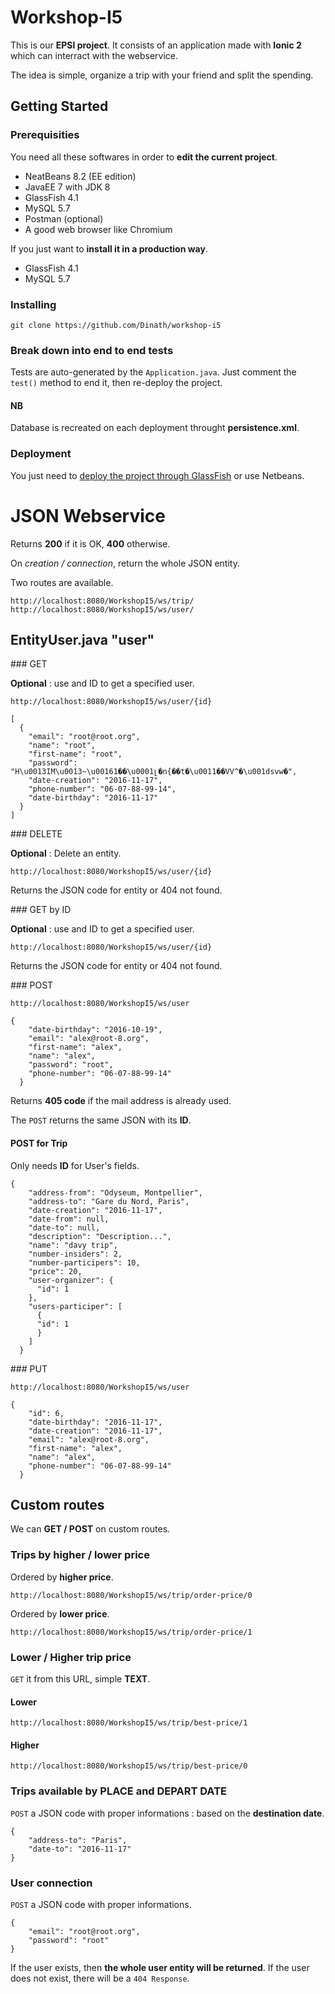 # Workshop-I5

This is our **EPSI project**. It consists of an application made with **Ionic 2** which can interract with the webservice.

The idea is simple, organize a trip with your friend and split the spending.

## Getting Started



### Prerequisities

You need all these softwares in order to **edit the current project**.

* NeatBeans 8.2 (EE edition)
* JavaEE 7 with JDK 8
* GlassFish 4.1
* MySQL 5.7
* Postman (optional)
* A good web browser like Chromium

If you just want to **install it in a production way**.

* GlassFish 4.1
* MySQL 5.7

### Installing

```git clone https://github.com/Dinath/workshop-i5```

### Break down into end to end tests

Tests are auto-generated by the ```Application.java```. Just comment the ```test()``` method to end it, then re-deploy the project.

#### NB

Database is recreated on each deployment throught **persistence.xml**.

### Deployment

You just need to [deploy the project through GlassFish](http://blog.security-helpzone.com/developpement/java-ee/installer-glassfish-4-sur-un-serveur-debian.html) or use Netbeans.

# JSON Webservice

Returns **200** if it is OK, **400** otherwise. 

On *creation / connection*, return the whole JSON entity.

Two routes are available.

~~~
http://localhost:8080/WorkshopI5/ws/trip/
http://localhost:8080/WorkshopI5/ws/user/
~~~

## EntityUser.java "user"

### GET

**Optional** : use and ID to get a specified user.

```
http://localhost:8080/WorkshopI5/ws/user/{id}
```

~~~
[
  {
    "email": "root@root.org",
    "name": "root",
    "first-name": "root",
    "password": "H\u0013IM\u0013~\u00161��\u0001լ�n{��t�\u0011��VV^�\u001dsvw�",
    "date-creation": "2016-11-17",
    "phone-number": "06-07-88-99-14",
    "date-birthday": "2016-11-17"
  }
]
~~~


### DELETE

**Optional** : Delete an entity.

```
http://localhost:8080/WorkshopI5/ws/user/{id}
```

Returns the JSON code for entity or 404 not found.

### GET by ID

**Optional** : use and ID to get a specified user.

```
http://localhost:8080/WorkshopI5/ws/user/{id}
```

Returns the JSON code for entity or 404 not found.

### POST

```
http://localhost:8080/WorkshopI5/ws/user
```

~~~
{
    "date-birthday": "2016-10-19",
    "email": "alex@root-8.org",
    "first-name": "alex",
    "name": "alex",
    "password": "root",
    "phone-number": "06-07-88-99-14"
  }
~~~

Returns **405 code** if the mail address is already used.

The ```POST``` returns the same JSON with its **ID**.

#### POST for Trip

Only needs **ID** for User's fields.

~~~
{
    "address-from": "Odyseum, Montpellier",
    "address-to": "Gare du Nord, Paris",
    "date-creation": "2016-11-17",
    "date-from": null,
    "date-to": null,
    "description": "Description...",
    "name": "davy trip",
    "number-insiders": 2,
    "number-participers": 10,
    "price": 20,
    "user-organizer": {
      "id": 1
    },
    "users-participer": [
      {
      "id": 1
      }
    ]
  }
~~~


### PUT

```
http://localhost:8080/WorkshopI5/ws/user
```
~~~
{
    "id": 6,
    "date-birthday": "2016-11-17",
    "date-creation": "2016-11-17",
    "email": "alex@root-8.org",
    "first-name": "alex",
    "name": "alex",
    "phone-number": "06-07-88-99-14"
  }
~~~

## Custom routes

We can **GET / POST** on custom routes.

### Trips by higher / lower price

Ordered by **higher price**.

```
http://localhost:8080/WorkshopI5/ws/trip/order-price/0
```

Ordered by **lower price**.

```
http://localhost:8080/WorkshopI5/ws/trip/order-price/1
```

### Lower / Higher trip price

```GET``` it from this URL, simple **TEXT**.

#### Lower

~~~
http://localhost:8080/WorkshopI5/ws/trip/best-price/1
~~~

#### Higher

~~~
http://localhost:8080/WorkshopI5/ws/trip/best-price/0
~~~

### Trips available by PLACE and DEPART DATE

```POST``` a JSON code with proper informations : based on the **destination date**.

~~~
{
	"address-to": "Paris",
	"date-to": "2016-11-17"
}
~~~


### User connection

```POST``` a JSON code with proper informations.

~~~
{
	"email": "root@root.org",
	"password": "root"
}
~~~

If the user exists, then **the whole user entity will be returned**. 
If the user does not exist, there will be a ```404 Response```.
